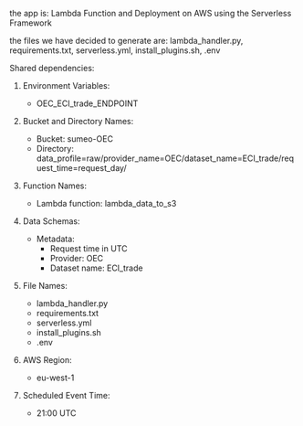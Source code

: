 the app is: Lambda Function and Deployment on AWS using the Serverless Framework

the files we have decided to generate are: lambda_handler.py, requirements.txt, serverless.yml, install_plugins.sh, .env

Shared dependencies:

1. Environment Variables:
   - OEC_ECI_trade_ENDPOINT

2. Bucket and Directory Names:
   - Bucket: sumeo-OEC
   - Directory: data_profile=raw/provider_name=OEC/dataset_name=ECI_trade/request_time=request_day/

3. Function Names:
   - Lambda function: lambda_data_to_s3

4. Data Schemas:
   - Metadata:
     - Request time in UTC
     - Provider: OEC
     - Dataset name: ECI_trade

5. File Names:
   - lambda_handler.py
   - requirements.txt
   - serverless.yml
   - install_plugins.sh
   - .env

6. AWS Region:
   - eu-west-1

7. Scheduled Event Time:
   - 21:00 UTC